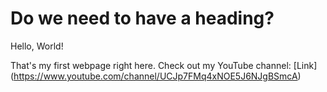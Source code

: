 # Do we need to have a heading?

Hello, World!

That's my first webpage right here. Check out my YouTube channel: [Link] (https://www.youtube.com/channel/UCJp7FMq4xNOE5J6NJgBSmcA)
